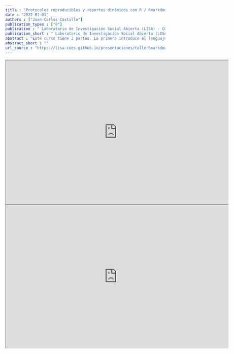 ```yaml
---
title : "Protocolos reproducibles y reportes dinámicos con R / Rmarkdown"
date : "2022-01-01"
authors : ["Juan-Carlos Castillo"]
publication_types : ["8"]
publication : " Laboratorio de Investigación Social Abierta (LISA) - COES . Online"
publication_short : " Laboratorio de Investigación Social Abierta (LISA) - COES . Online"
abstract : "Este curso tiene 2 partes. La primera introduce el lenguaje Markdown y su vinculación con R (RMarkdown) para desarrollar reportes que incluyen tanto texto como análisis de datos en una misma hoja de código. En la segunda parte se presenta un protocolo de análisis reproducible que permite un orden de carpetas de proyecto de manera simple y transparente. Este taller se realiza en el marco de la actividad  Aprendiendo Metodología por Valentina, actividad destinada a colaborar con el financiamiento de un tratarmiento médico de alto costo."
abstract_short : ""
url_source : "https://lisa-coes.github.io/presentaciones/tallerRmarkdown-IPOEnero2022/taller-reprod-enero2022.html"
---
```

<iframe width="700"  height="450"  src="https://drive.google.com/file/d/1OsRZE-xBPv4T33VcLQvYk7oABf__L-CK/preview" width="640" height="480" allow="autoplay"></iframe>

<iframe width="700"  height="450"  src="https://drive.google.com/file/d/1g98ZMizIBsdyPo5zhRPzNw6QKTq4YYNQ/preview" width="640" height="480" allow="autoplay"></iframe>
